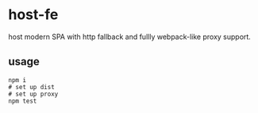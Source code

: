 # host-fe

host modern SPA with http fallback and fullly webpack-like proxy support.

## usage

```
npm i
# set up dist
# set up proxy
npm test
```
